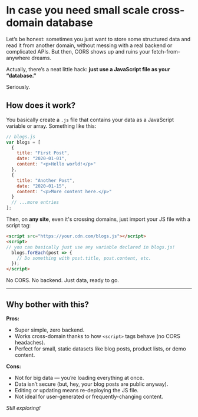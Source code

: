 
# In case you need small scale cross-domain database

Let’s be honest: sometimes you just want to store some structured data and read it from another domain, without messing with a real backend or complicated APIs. But then, CORS shows up and ruins your fetch-from-anywhere dreams.

Actually, there’s a neat little hack: **just use a JavaScript file as your “database.”** 

Seriously.

## How does it work?

You basically create a `.js` file that contains your data as a JavaScript variable or array. Something like this:

```js
// blogs.js
var blogs = [
  {
    title: "First Post",
    date: "2020-01-01",
    content: "<p>Hello world!</p>"
  },
  {
    title: "Another Post",
    date: "2020-01-15",
    content: "<p>More content here.</p>"
  }
  // ...more entries
];
```

Then, on **any site**, even it's crossing domains, just import your JS file with a script tag:

```html
<script src="https://your.cdn.com/blogs.js"></script>
<script>
// you can basically just use any variable declared in blogs.js!
  blogs.forEach(post => {
    // Do something with post.title, post.content, etc.
  });
</script>
```

No CORS. No backend. Just data, ready to go.

---

## Why bother with this?

**Pros:**

* Super simple, zero backend.
* Works cross-domain thanks to how `<script>` tags behave (no CORS headaches).
* Perfect for small, static datasets like blog posts, product lists, or demo content.

**Cons:**

* Not for big data — you’re loading everything at once.
* Data isn’t secure (but, hey, your blog posts are public anyway).
* Editing or updating means re-deploying the JS file.
* Not ideal for user-generated or frequently-changing content.

*Still exploring!*

<script src="../widgets/a11y-m-customized.js"></script>